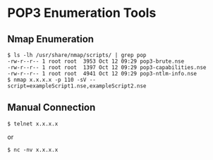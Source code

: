 # POP3 Enumeration Tools

## Nmap Enumeration

```
$ ls -lh /usr/share/nmap/scripts/ | grep pop
-rw-r--r-- 1 root root  3953 Oct 12 09:29 pop3-brute.nse
-rw-r--r-- 1 root root  1397 Oct 12 09:29 pop3-capabilities.nse
-rw-r--r-- 1 root root  4941 Oct 12 09:29 pop3-ntlm-info.nse
$ nmap x.x.x.x -p 110 -sV --script=exampleScript1.nse,exampleScript2.nse
```

## Manual Connection

```
$ telnet x.x.x.x
```

or 

```
$ nc -nv x.x.x.x
```